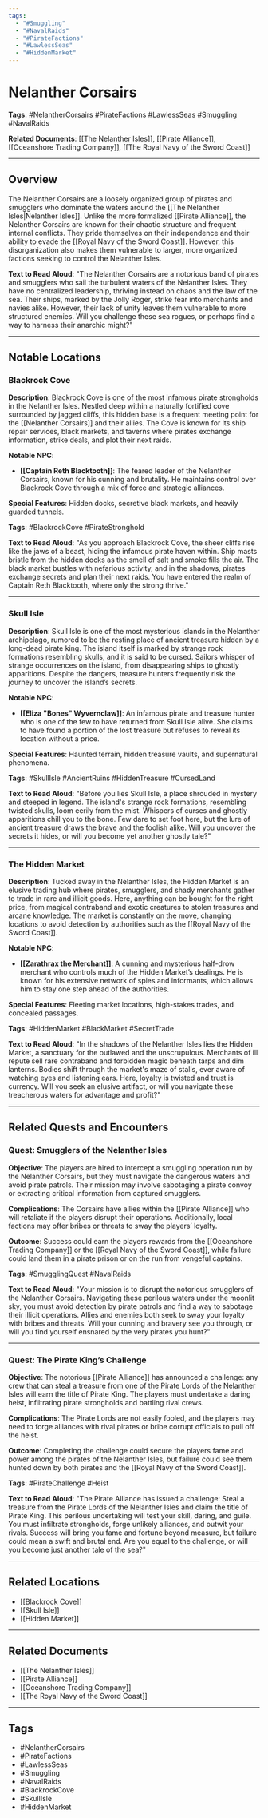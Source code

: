 ```yaml
---
tags:
  - "#Smuggling"
  - "#NavalRaids"
  - "#PirateFactions"
  - "#LawlessSeas"
  - "#HiddenMarket"
---
```


# Nelanther Corsairs

**Tags**: #NelantherCorsairs #PirateFactions #LawlessSeas #Smuggling #NavalRaids

**Related Documents**: [[The Nelanther Isles]], [[Pirate Alliance]], [[Oceanshore Trading Company]], [[The Royal Navy of the Sword Coast]]

---

## Overview

The Nelanther Corsairs are a loosely organized group of pirates and smugglers who dominate the waters around the [[The Nelanther Isles|Nelanther Isles]]. Unlike the more formalized [[Pirate Alliance]], the Nelanther Corsairs are known for their chaotic structure and frequent internal conflicts. They pride themselves on their independence and their ability to evade the [[Royal Navy of the Sword Coast]]. However, this disorganization also makes them vulnerable to larger, more organized factions seeking to control the Nelanther Isles.

**Text to Read Aloud**: 
"The Nelanther Corsairs are a notorious band of pirates and smugglers who sail the turbulent waters of the Nelanther Isles. They have no centralized leadership, thriving instead on chaos and the law of the sea. Their ships, marked by the Jolly Roger, strike fear into merchants and navies alike. However, their lack of unity leaves them vulnerable to more structured enemies. Will you challenge these sea rogues, or perhaps find a way to harness their anarchic might?"

---

## Notable Locations

### Blackrock Cove

**Description**: Blackrock Cove is one of the most infamous pirate strongholds in the Nelanther Isles. Nestled deep within a naturally fortified cove surrounded by jagged cliffs, this hidden base is a frequent meeting point for the [[Nelanther Corsairs]] and their allies. The Cove is known for its ship repair services, black markets, and taverns where pirates exchange information, strike deals, and plot their next raids.

**Notable NPC**:  
- **[[Captain Reth Blacktooth]]**: The feared leader of the Nelanther Corsairs, known for his cunning and brutality. He maintains control over Blackrock Cove through a mix of force and strategic alliances.

**Special Features**: Hidden docks, secretive black markets, and heavily guarded tunnels.

**Tags**: #BlackrockCove #PirateStronghold

**Text to Read Aloud**: 
"As you approach Blackrock Cove, the sheer cliffs rise like the jaws of a beast, hiding the infamous pirate haven within. Ship masts bristle from the hidden docks as the smell of salt and smoke fills the air. The black market bustles with nefarious activity, and in the shadows, pirates exchange secrets and plan their next raids. You have entered the realm of Captain Reth Blacktooth, where only the strong thrive."

---

### Skull Isle

**Description**: Skull Isle is one of the most mysterious islands in the Nelanther archipelago, rumored to be the resting place of ancient treasure hidden by a long-dead pirate king. The island itself is marked by strange rock formations resembling skulls, and it is said to be cursed. Sailors whisper of strange occurrences on the island, from disappearing ships to ghostly apparitions. Despite the dangers, treasure hunters frequently risk the journey to uncover the island’s secrets.

**Notable NPC**:  
- **[[Eliza "Bones" Wyvernclaw]]**: An infamous pirate and treasure hunter who is one of the few to have returned from Skull Isle alive. She claims to have found a portion of the lost treasure but refuses to reveal its location without a price.

**Special Features**: Haunted terrain, hidden treasure vaults, and supernatural phenomena.

**Tags**: #SkullIsle #AncientRuins #HiddenTreasure #CursedLand

**Text to Read Aloud**: 
"Before you lies Skull Isle, a place shrouded in mystery and steeped in legend. The island's strange rock formations, resembling twisted skulls, loom eerily from the mist. Whispers of curses and ghostly apparitions chill you to the bone. Few dare to set foot here, but the lure of ancient treasure draws the brave and the foolish alike. Will you uncover the secrets it hides, or will you become yet another ghostly tale?"

---

### The Hidden Market

**Description**: Tucked away in the Nelanther Isles, the Hidden Market is an elusive trading hub where pirates, smugglers, and shady merchants gather to trade in rare and illicit goods. Here, anything can be bought for the right price, from magical contraband and exotic creatures to stolen treasures and arcane knowledge. The market is constantly on the move, changing locations to avoid detection by authorities such as the [[Royal Navy of the Sword Coast]].

**Notable NPC**:  
- **[[Zarathrax the Merchant]]**: A cunning and mysterious half-drow merchant who controls much of the Hidden Market’s dealings. He is known for his extensive network of spies and informants, which allows him to stay one step ahead of the authorities.

**Special Features**: Fleeting market locations, high-stakes trades, and concealed passages.

**Tags**: #HiddenMarket #BlackMarket #SecretTrade

**Text to Read Aloud**: 
"In the shadows of the Nelanther Isles lies the Hidden Market, a sanctuary for the outlawed and the unscrupulous. Merchants of ill repute sell rare contraband and forbidden magic beneath tarps and dim lanterns. Bodies shift through the market's maze of stalls, ever aware of watching eyes and listening ears. Here, loyalty is twisted and trust is currency. Will you seek an elusive artifact, or will you navigate these treacherous waters for advantage and profit?"

---

## Related Quests and Encounters

### Quest: Smugglers of the Nelanther Isles

**Objective**: The players are hired to intercept a smuggling operation run by the Nelanther Corsairs, but they must navigate the dangerous waters and avoid pirate patrols. Their mission may involve sabotaging a pirate convoy or extracting critical information from captured smugglers.

**Complications**: The Corsairs have allies within the [[Pirate Alliance]] who will retaliate if the players disrupt their operations. Additionally, local factions may offer bribes or threats to sway the players’ loyalty.

**Outcome**: Success could earn the players rewards from the [[Oceanshore Trading Company]] or the [[Royal Navy of the Sword Coast]], while failure could land them in a pirate prison or on the run from vengeful captains.

**Tags**: #SmugglingQuest #NavalRaids

**Text to Read Aloud**: 
"Your mission is to disrupt the notorious smugglers of the Nelanther Corsairs. Navigating these perilous waters under the moonlit sky, you must avoid detection by pirate patrols and find a way to sabotage their illicit operations. Allies and enemies both seek to sway your loyalty with bribes and threats. Will your cunning and bravery see you through, or will you find yourself ensnared by the very pirates you hunt?"

---

### Quest: The Pirate King’s Challenge

**Objective**: The notorious [[Pirate Alliance]] has announced a challenge: any crew that can steal a treasure from one of the Pirate Lords of the Nelanther Isles will earn the title of Pirate King. The players must undertake a daring heist, infiltrating pirate strongholds and battling rival crews.

**Complications**: The Pirate Lords are not easily fooled, and the players may need to forge alliances with rival pirates or bribe corrupt officials to pull off the heist.

**Outcome**: Completing the challenge could secure the players fame and power among the pirates of the Nelanther Isles, but failure could see them hunted down by both pirates and the [[Royal Navy of the Sword Coast]].

**Tags**: #PirateChallenge #Heist

**Text to Read Aloud**: 
"The Pirate Alliance has issued a challenge: Steal a treasure from the Pirate Lords of the Nelanther Isles and claim the title of Pirate King. This perilous undertaking will test your skill, daring, and guile. You must infiltrate strongholds, forge unlikely alliances, and outwit your rivals. Success will bring you fame and fortune beyond measure, but failure could mean a swift and brutal end. Are you equal to the challenge, or will you become just another tale of the sea?"

---

## Related Locations

- [[Blackrock Cove]]
- [[Skull Isle]]
- [[Hidden Market]]

---

## Related Documents

- [[The Nelanther Isles]]
- [[Pirate Alliance]]
- [[Oceanshore Trading Company]]
- [[The Royal Navy of the Sword Coast]]

---

## Tags

- #NelantherCorsairs
- #PirateFactions
- #LawlessSeas
- #Smuggling
- #NavalRaids
- #BlackrockCove
- #SkullIsle
- #HiddenMarket
